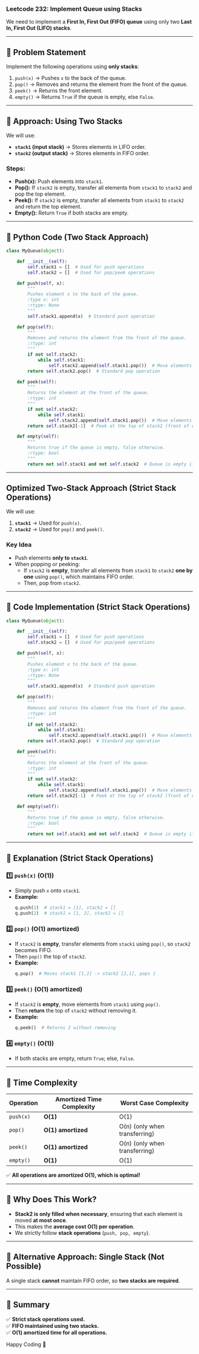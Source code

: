 ### **Leetcode 232: Implement Queue using Stacks**  
We need to implement a **First In, First Out (FIFO) queue** using only two **Last In, First Out (LIFO) stacks**.

---

## **🔹 Problem Statement**
Implement the following operations using **only stacks**:
1. `push(x)` → Pushes `x` to the back of the queue.
2. `pop()` → Removes and returns the element from the front of the queue.
3. `peek()` → Returns the front element.
4. `empty()` → Returns `True` if the queue is empty, else `False`.

---

## **🔹 Approach: Using Two Stacks**
We will use:
- **`stack1` (input stack)** → Stores elements in LIFO order.
- **`stack2` (output stack)** → Stores elements in FIFO order.

### **Steps:**
- **Push(x):** Push elements into `stack1`.
- **Pop():** If `stack2` is empty, transfer all elements from `stack1` to `stack2` and pop the top element.
- **Peek():** If `stack2` is empty, transfer all elements from `stack1` to `stack2` and return the top element.
- **Empty():** Return `True` if both stacks are empty.

---

## **🔹 Python Code (Two Stack Approach)**
```python
class MyQueue(object):

    def __init__(self):
        self.stack1 = []  # Used for push operations
        self.stack2 = []  # Used for pop/peek operations

    def push(self, x):
        """
        Pushes element x to the back of the queue.
        :type x: int
        :rtype: None
        """
        self.stack1.append(x)  # Standard push operation

    def pop(self):
        """
        Removes and returns the element from the front of the queue.
        :rtype: int
        """
        if not self.stack2:
            while self.stack1:
                self.stack2.append(self.stack1.pop())  # Move elements from stack1 to stack2
        return self.stack2.pop()  # Standard pop operation

    def peek(self):
        """
        Returns the element at the front of the queue.
        :rtype: int
        """
        if not self.stack2:
            while self.stack1:
                self.stack2.append(self.stack1.pop())  # Move elements if stack2 is empty
        return self.stack2[-1]  # Peek at the top of stack2 (front of queue)

    def empty(self):
        """
        Returns true if the queue is empty, false otherwise.
        :rtype: bool
        """
        return not self.stack1 and not self.stack2  # Queue is empty if both stacks are empty

```

---

## **Optimized Two-Stack Approach (Strict Stack Operations)**
We will use:
1. **`stack1`** → Used for `push(x)`.
2. **`stack2`** → Used for `pop()` and `peek()`.

### **Key Idea**
- Push elements **only to `stack1`**.
- When popping or peeking:
  - If `stack2` is **empty**, transfer all elements from `stack1` to `stack2` **one by one** using `pop()`, which maintains FIFO order.
  - Then, pop from `stack2`.

---

## **🔹 Code Implementation (Strict Stack Operations)**
```python
class MyQueue(object):

    def __init__(self):
        self.stack1 = []  # Used for push operations
        self.stack2 = []  # Used for pop/peek operations

    def push(self, x):
        """
        Pushes element x to the back of the queue.
        :type x: int
        :rtype: None
        """
        self.stack1.append(x)  # Standard push operation

    def pop(self):
        """
        Removes and returns the element from the front of the queue.
        :rtype: int
        """
        if not self.stack2:
            while self.stack1:
                self.stack2.append(self.stack1.pop())  # Move elements from stack1 to stack2
        return self.stack2.pop()  # Standard pop operation

    def peek(self):
        """
        Returns the element at the front of the queue.
        :rtype: int
        """
        if not self.stack2:
            while self.stack1:
                self.stack2.append(self.stack1.pop())  # Move elements if stack2 is empty
        return self.stack2[-1]  # Peek at the top of stack2 (front of queue)

    def empty(self):
        """
        Returns true if the queue is empty, false otherwise.
        :rtype: bool
        """
        return not self.stack1 and not self.stack2  # Queue is empty if both stacks are empty
```

---

## **🔹 Explanation (Strict Stack Operations)**
### **1️⃣ `push(x)` (O(1))**
- Simply push `x` onto `stack1`.
- **Example:**
  ```python
  q.push(1)  # stack1 = [1], stack2 = []
  q.push(2)  # stack1 = [1, 2], stack2 = []
  ```

### **2️⃣ `pop()` (O(1) amortized)**
- If `stack2` is **empty**, transfer elements from `stack1` using `pop()`, so `stack2` becomes FIFO.
- Then `pop()` the top of `stack2`.
- **Example:**
  ```python
  q.pop()  # Moves stack1 [1,2] -> stack2 [2,1], pops 1
  ```

### **3️⃣ `peek()` (O(1) amortized)**
- If `stack2` is **empty**, move elements from `stack1` using `pop()`.
- Then **return** the top of `stack2` without removing it.
- **Example:**
  ```python
  q.peek()  # Returns 2 without removing
  ```

### **4️⃣ `empty()` (O(1))**
- If both stacks are empty, return `True`; else, `False`.

---

## **🔹 Time Complexity**
| Operation | Amortized Time Complexity | Worst Case Complexity |
|-----------|------------------------|----------------------|
| `push(x)` | **O(1)** | O(1) |
| `pop()` | **O(1) amortized** | O(n) (only when transferring) |
| `peek()` | **O(1) amortized** | O(n) (only when transferring) |
| `empty()` | **O(1)** | O(1) |

✅ **All operations are amortized O(1), which is optimal!**

---

## **🔹 Why Does This Work?**
- **Stack2 is only filled when necessary**, ensuring that each element is moved **at most once**.
- This makes the **average cost O(1) per operation**.
- We strictly follow **stack operations** (`push, pop, empty`).

---

## **🔹 Alternative Approach: Single Stack (Not Possible)**
A single stack **cannot** maintain FIFO order, so **two stacks are required**.

---

## **🔹 Summary**
✅ **Strict stack operations used.**  
✅ **FIFO maintained using two stacks.**  
✅ **O(1) amortized time for all operations.**

Happy Coding 🚀
